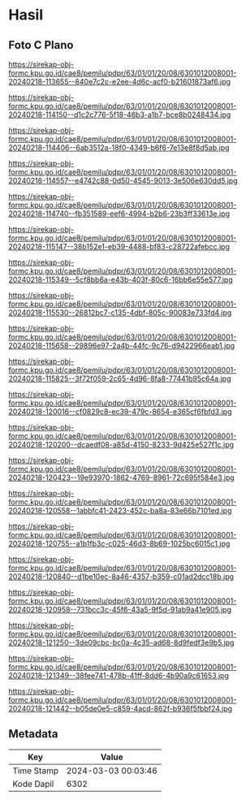 # Hasil

## Foto C Plano

https://sirekap-obj-formc.kpu.go.id/cae8/pemilu/pdpr/63/01/01/20/08/6301012008001-20240218-113655--840e7c2c-e2ee-4d6c-acf0-b21601873af6.jpg

https://sirekap-obj-formc.kpu.go.id/cae8/pemilu/pdpr/63/01/01/20/08/6301012008001-20240218-114150--d1c2c776-5f18-46b3-a1b7-bce8b0248434.jpg

https://sirekap-obj-formc.kpu.go.id/cae8/pemilu/pdpr/63/01/01/20/08/6301012008001-20240218-114406--6ab3512a-18f0-4349-b6f6-7e13e8f8d5ab.jpg

https://sirekap-obj-formc.kpu.go.id/cae8/pemilu/pdpr/63/01/01/20/08/6301012008001-20240218-114557--e4742c88-0d50-4545-9013-3e506e630dd5.jpg

https://sirekap-obj-formc.kpu.go.id/cae8/pemilu/pdpr/63/01/01/20/08/6301012008001-20240218-114740--fb351589-eef6-4994-b2b6-23b3ff33613e.jpg

https://sirekap-obj-formc.kpu.go.id/cae8/pemilu/pdpr/63/01/01/20/08/6301012008001-20240218-115147--38b152e1-eb39-4488-bf83-c28722afebcc.jpg

https://sirekap-obj-formc.kpu.go.id/cae8/pemilu/pdpr/63/01/01/20/08/6301012008001-20240218-115349--5cf8bb6a-e43b-403f-80c6-16bb6e55e577.jpg

https://sirekap-obj-formc.kpu.go.id/cae8/pemilu/pdpr/63/01/01/20/08/6301012008001-20240218-115530--26812bc7-c135-4dbf-805c-90083e733fd4.jpg

https://sirekap-obj-formc.kpu.go.id/cae8/pemilu/pdpr/63/01/01/20/08/6301012008001-20240218-115658--29896e97-2a4b-44fc-9c76-d9422966eab1.jpg

https://sirekap-obj-formc.kpu.go.id/cae8/pemilu/pdpr/63/01/01/20/08/6301012008001-20240218-115825--3f72f059-2c65-4d96-8fa8-77441b95c64a.jpg

https://sirekap-obj-formc.kpu.go.id/cae8/pemilu/pdpr/63/01/01/20/08/6301012008001-20240218-120016--cf0829c8-ec39-479c-8654-e365cf6fbfd3.jpg

https://sirekap-obj-formc.kpu.go.id/cae8/pemilu/pdpr/63/01/01/20/08/6301012008001-20240218-120200--dcaedf08-a85d-4150-8233-9d425e527f1c.jpg

https://sirekap-obj-formc.kpu.go.id/cae8/pemilu/pdpr/63/01/01/20/08/6301012008001-20240218-120423--19e93970-1862-4769-8961-72c695f584e3.jpg

https://sirekap-obj-formc.kpu.go.id/cae8/pemilu/pdpr/63/01/01/20/08/6301012008001-20240218-120558--1abbfc41-2423-452c-ba8a-83e66b7101ed.jpg

https://sirekap-obj-formc.kpu.go.id/cae8/pemilu/pdpr/63/01/01/20/08/6301012008001-20240218-120755--a1b1fb3c-c025-46d3-8b69-1025bc6015c1.jpg

https://sirekap-obj-formc.kpu.go.id/cae8/pemilu/pdpr/63/01/01/20/08/6301012008001-20240218-120840--d1be10ec-8a46-4357-b359-c01ad2dcc18b.jpg

https://sirekap-obj-formc.kpu.go.id/cae8/pemilu/pdpr/63/01/01/20/08/6301012008001-20240218-120958--731bcc3c-45f6-43a5-9f5d-91ab9a41e905.jpg

https://sirekap-obj-formc.kpu.go.id/cae8/pemilu/pdpr/63/01/01/20/08/6301012008001-20240218-121250--3de09cbc-bc0a-4c35-ad68-8d9fedf3e9b5.jpg

https://sirekap-obj-formc.kpu.go.id/cae8/pemilu/pdpr/63/01/01/20/08/6301012008001-20240218-121349--38fee741-478b-41ff-8dd6-4b90a9c61653.jpg

https://sirekap-obj-formc.kpu.go.id/cae8/pemilu/pdpr/63/01/01/20/08/6301012008001-20240218-121442--b05de0e5-c859-4acd-862f-b936f5fbbf24.jpg


## Metadata

| Key        | Value               |
| ---------- | ------------------- |
| Time Stamp | 2024-03-03 00:03:46 |
| Kode Dapil | 6302                |



